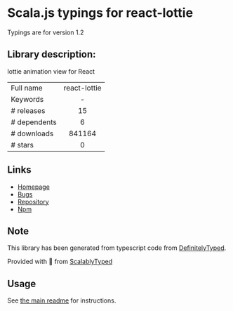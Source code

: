 
# Scala.js typings for react-lottie

Typings are for version 1.2

## Library description:
lottie animation view for React

|                    |                 |
| ------------------ | :-------------: |
| Full name          | react-lottie |
| Keywords           | - |
| # releases         | 15 |
| # dependents       | 6 |
| # downloads        | 841164 |
| # stars            | 0 |

## Links
- [Homepage](https://github.com/chenqingspring/react-lottie#readme)
- [Bugs](https://github.com/chenqingspring/react-lottie/issues)
- [Repository](https://github.com/chenqingspring/react-lottie)
- [Npm](https://www.npmjs.com/package/react-lottie)
    


## Note
This library has been generated from typescript code from [DefinitelyTyped](https://definitelytyped.org).

Provided with :purple_heart: from [ScalablyTyped](https://github.com/oyvindberg/ScalablyTyped)

## Usage
See [the main readme](../../readme.md) for instructions.


